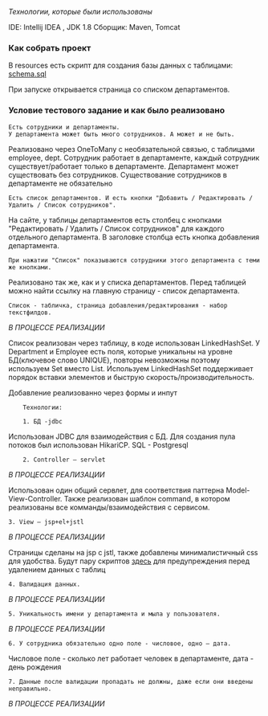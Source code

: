 *Технологии, которые были использованы*

IDE: Intellij IDEA , JDK 1.8
Сборщик: Maven, Tomcat

### **Как собрать проект**

В resources есть скрипт для создания базы данных с таблицами: [schema.sql](src/main/resourses/sql/schema.sql)


При запуске открывается страница со списком департаментов.


### **Условие тестового задание и как было реализовано**


    Есть сотрудники и департаменты.
    У департамента может быть много сотрудников. А может и не быть.

Реализовано через OneToMany с необязательной связью, с таблицами employee, dept.
Сотрудник работает в департаменте, каждый сотрудник существует/работает только в департаменте. 
Департамент может существовать без сотрудников. Существование сотрудников в департаменте не обязательно

    Есть список департаментов. И есть кнопки "Добавить / Редактировать / Удалить / Список сотрудников".

На сайте, у таблицы департаментов есть столбец с кнопками  "Редактировать / Удалить / Список сотрудников" для каждого отдельного департамента.
В заголовке столбца есть кнопка добавления департамента.

    При нажатии "Список" показываются сотрудники этого департамента с теми же кнопками.

Реализовано так же, как и у списка департаментов. Перед таблицей можно найти ссылку на главную страницу - список департамента.

    Список - табличка, страница добавления/редактирования - набор текстфилдов.

_В ПРОЦЕССЕ РЕАЛИЗАЦИИ_

Список реализован через таблицу, в коде использован LinkedHashSet. 
У Department и Employee есть поля, которые уникальны на уровне БД(ключевое слово UNIQUE), повторы невозможны поэтому используем Set вместо List.
Используем LinkedHashSet поддерживает порядок вставки элементов и быструю скорость/производительность.

Добавление реализованно через формы и инпут

        Технологии:

        1. БД -jdbc

Использован JDBC для взаимодействия с БД. Для создания пула потоков был использован HikariCP. SQL - Postgresql

        2. Controller – servlet

_В ПРОЦЕССЕ РЕАЛИЗАЦИИ_

Использован один общий сервлет, для соответствия паттерна Model-View-Controller. 
Также реализован шаблон command, в котором реализованы все комманды/взаимодействия с сервисом.


    3. View – jsp+el+jstl

_В ПРОЦЕССЕ РЕАЛИЗАЦИИ_

Страницы сделаны на jsp с jstl, также добавлены минималистичный css для удобства. 
Будут пару скриптов [здесь](src/main/webapp/script) для предупреждения перед удалением данных с таблиц

    4. Валидация данных.

_В ПРОЦЕССЕ РЕАЛИЗАЦИИ_

    5. Уникальность имени у департамента и мыла у пользователя.

_В ПРОЦЕССЕ РЕАЛИЗАЦИИ_

    6. У сотрудника обязательно одно поле - числовое, одно — дата.

Числовое поле - сколько лет работает человек в департаменте, дата - день рождения

    7. Данные после валидации пропадать не должны, даже если они введены неправильно.

_В ПРОЦЕССЕ РЕАЛИЗАЦИИ_